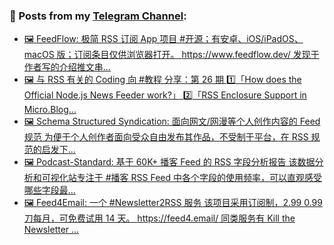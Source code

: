 ### 📰 Posts from my [Telegram Channel](https://t.me/s/aboutrss):
<!-- BLOG-POST-LIST:START -->
- [🖼 FeedFlow: 极简 RSS 订阅 App 项目 #开源；有安卓、iOS/iPadOS、macOS 版；订阅条目仅供浏览器打开。 https://www.feedflow.dev/ 发现于作者写的介绍推文串...](https://t.me/aboutrss/1355)
- [🖼 与 RSS 有关的 Coding 向 #教程 分享：第 26 期 1️⃣「How does the Official Node.js News Feeder work?」 2️⃣「RSS Enclosure Support in Micro.Blog...](https://t.me/aboutrss/1353)
- [🖼 Schema Structured Syndication: 面向网文/网漫等个人创作内容的 Feed 规范 为便于个人创作者面向受众自由发布其作品，不受制于平台，在 RSS 规范的启发下...](https://t.me/aboutrss/1352)
- [🖼 Podcast-Standard: 基于 60K+ 播客 Feed 的 RSS 字段分析报告 该数据分析和可视化站专注于 #播客 RSS Feed 中各个字段的使用频率，可以直观感受哪些字段最...](https://t.me/aboutrss/1351)
- [🖼 Feed4Email: 一个 #Newsletter2RSS 服务 该项目采用订阅制，2.99 0.99 刀每月，可免费试用 14 天。 https://feed4.email/ 同类服务有 Kill the Newsletter ...](https://t.me/aboutrss/1350)
<!-- BLOG-POST-LIST:END -->

<!--
**AboutRSS/AboutRSS** is a ✨ _special_ ✨ repository because its `README.md` (this file) appears on your GitHub profile.

Here are some ideas to get you started:

- 🔭 I’m currently working on ...
- 🌱 I’m currently learning ...
- 👯 I’m looking to collaborate on ...
- 🤔 I’m looking for help with ...
- 💬 Ask me about ...
- 📫 How to reach me: ...
- 😄 Pronouns: ...
- ⚡ Fun fact: ...
-->
